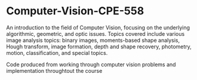 # Computer-Vision-CPE-558
An introduction to the field of Computer Vision, focusing on the underlying algorithmic, geometric, and optic issues. Topics covered include various image analysis topics: binary images, moments-based shape analysis, Hough transform, image formation, depth and shape recovery, photometry, motion, classification, and special topics.

Code produced from working through computer vision problems and implementation throughtout the course
